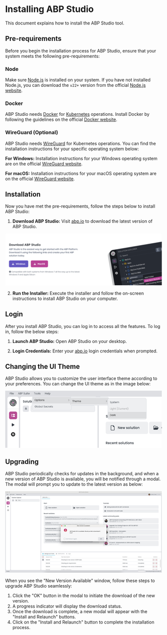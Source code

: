 # Installing ABP Studio

This document explains how to install the ABP Studio tool.

## Pre-requirements

Before you begin the installation process for ABP Studio, ensure that your system meets the following pre-requirements:

### Node
Make sure [Node.js](https://nodejs.org/en) is installed on your system. If you have not installed Node.js, you can download the `v22+` version from the official [Node.js website](https://nodejs.org/en/download/prebuilt-installer).

### Docker 
ABP Studio needs [Docker](https://www.docker.com/) for [Kubernetes](https://kubernetes.io/) operations. Install Docker by following the guidelines on the official [Docker website](https://docs.docker.com/get-docker/).

### WireGuard (Optional) 

ABP Studio needs [WireGuard](https://www.wireguard.com/) for Kubernetes operations. You can find the installation instructions for your specific operating system below:

**For Windows:** 
Installation instructions for your Windows operating system are on the official [WireGuard website](https://www.wireguard.com/install/#windows-7-81-10-11-2008r2-2012r2-2016-2019-2022).

**For macOS:**
Installation instructions for your macOS operating system are on the official [WireGuard website](https://www.wireguard.com/install/#macos-homebrew-and-macports-basic-cli-homebrew-userspace-go-homebrew-tools-macports-userspace-go-macports-tools).

## Installation
Now you have met the pre-requirements, follow the steps below to install ABP Studio:

1. **Download ABP Studio:** Visit [abp.io](https://abp.io/studio) to download the latest version of ABP Studio.

[![abp-studio-download-page](./images/abp-studio-download-page.png)](https://abp.io/studio)

2. **Run the Installer:** Execute the installer and follow the on-screen instructions to install ABP Studio on your computer.

## Login
After you install ABP Studio, you can log in to access all the features. To log in, follow the below steps:

1. **Launch ABP Studio:** Open ABP Studio on your desktop.

2. **Login Credentials:** Enter your [abp.io](https://abp.io/) login credentials when prompted.

## Changing the UI Theme
ABP Studio allows you to customize the user interface theme according to your preferences. You can change the UI theme as in the image below:

![preference-theme-change](./images/preference-theme-change.png)

## Upgrading
ABP Studio periodically checks for updates in the background, and when a new version of ABP Studio is available, you will be notified through a modal. 
The modal will prompt you to update to the latest version as below:

![new-version-available-window](./images/new-version-available-window.png)

When you see the "New Version Available" window, follow these steps to upgrade ABP Studio seamlessly:

1. Click the "OK" button in the modal to initiate the download of the new version.
2. A progress indicator will display the download status.
3. Once the download is complete, a new modal will appear with the "Install and Relaunch" buttons.
4. Click on the "Install and Relaunch" button to complete the installation process.
